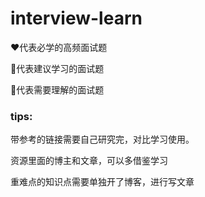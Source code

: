 # interview-learn

❤️代表必学的高频面试题

🧡代表建议学习的面试题

💚代表需要理解的面试题

### tips: 
带参考的链接需要自己研究完，对比学习使用。

资源里面的博主和文章，可以多借鉴学习

重难点的知识点需要单独开了博客，进行写文章

